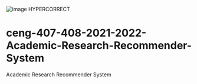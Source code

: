 ![image](https://user-images.githubusercontent.com/72130093/161310587-7060cc3e-2651-48c4-b948-2f5c5d36a2b2.png) HYPERCORRECT

# ceng-407-408-2021-2022-Academic-Research-Recommender-System
Academic Research Recommender System
